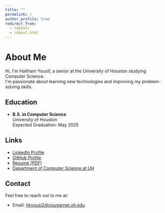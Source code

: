 ```yaml
---
title: ""
permalink: /
author_profile: true
redirect_from: 
  - /about/
  - /about.html
---
```


# About Me
Hi, I'm Haitham Yousif, a senior at the University of Houston studying Computer Science.  
I'm passionate about learning new technologies and improving my problem-solving skills.

## Education
- **B.S. in Computer Science**  
  University of Houston  
  Expected Graduation: May 2025  

## Links
- [LinkedIn Profile](https://www.linkedin.com/in/haitham-yousif)  
- [GitHub Profile](https://github.com/HYOU2103)
- [Resume (PDF)](files/HaithamYousifResume.pdf)  
- [Department of Computer Science at UH](https://www.cs.uh.edu)

## Contact
Feel free to reach out to me at:  
- Email: [hkyousi2@cougarnet.uh.edu](mailto:hkyousi2@cougarnet.uh.edu)
